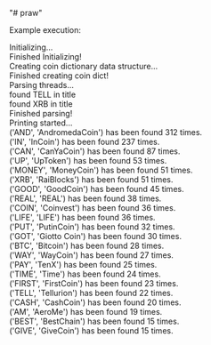 "# praw" 

Example execution:

Initializing...  
Finished Initializing!  
Creating coin dictionary data structure...  
Finished creating coin dict!  
Parsing threads...  
found TELL in title  
found XRB in title  
Finished parsing!  
Printing started...  
('AND', 'AndromedaCoin') has been found 312 times.   
('IN', 'InCoin') has been found 237 times.   
('CAN', 'CanYaCoin') has been found 87 times.   
('UP', 'UpToken') has been found 53 times.   
('MONEY', 'MoneyCoin') has been found 51 times.   
('XRB', 'RaiBlocks') has been found 51 times.   
('GOOD', 'GoodCoin') has been found 45 times.   
('REAL', 'REAL') has been found 38 times.   
('COIN', 'Coinvest') has been found 36 times.   
('LIFE', 'LIFE') has been found 36 times.   
('PUT', 'PutinCoin') has been found 32 times.   
('GOT', 'Giotto Coin') has been found 30 times.   
('BTC', 'Bitcoin') has been found 28 times.   
('WAY', 'WayCoin') has been found 27 times.   
('PAY', 'TenX') has been found 25 times.   
('TIME', 'Time') has been found 24 times.   
('FIRST', 'FirstCoin') has been found 23 times.   
('TELL', 'Tellurion') has been found 22 times.   
('CASH', 'CashCoin') has been found 20 times.   
('AM', 'AeroMe') has been found 19 times.   
('BEST', 'BestChain') has been found 15 times.   
('GIVE', 'GiveCoin') has been found 15 times.   
